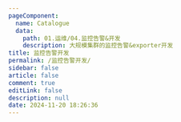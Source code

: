 ```yaml
---
pageComponent:
  name: Catalogue
  data:
    path: 01.运维/04.监控告警&开发
    description: 大规模集群的监控告警&exporter开发
title: 监控告警开发
permalink: /监控告警开发/
sidebar: false
article: false
comment: true
editLink: false
description: null
date: 2024-11-20 18:26:36
---
```


